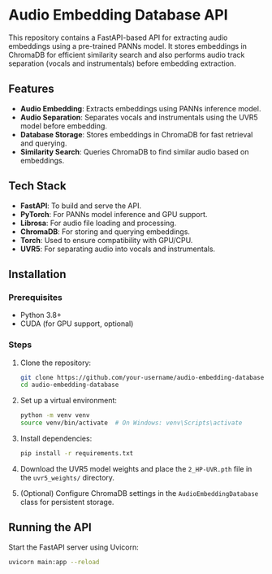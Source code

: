 # Audio Embedding Database API

This repository contains a FastAPI-based API for extracting audio embeddings using a pre-trained PANNs model. It stores embeddings in ChromaDB for efficient similarity search and also performs audio track separation (vocals and instrumentals) before embedding extraction.

## Features

- **Audio Embedding**: Extracts embeddings using PANNs inference model.
- **Audio Separation**: Separates vocals and instrumentals using the UVR5 model before embedding.
- **Database Storage**: Stores embeddings in ChromaDB for fast retrieval and querying.
- **Similarity Search**: Queries ChromaDB to find similar audio based on embeddings.

## Tech Stack

- **FastAPI**: To build and serve the API.
- **PyTorch**: For PANNs model inference and GPU support.
- **Librosa**: For audio file loading and processing.
- **ChromaDB**: For storing and querying embeddings.
- **Torch**: Used to ensure compatibility with GPU/CPU.
- **UVR5**: For separating audio into vocals and instrumentals.

## Installation

### Prerequisites

- Python 3.8+
- CUDA (for GPU support, optional)

### Steps

1. Clone the repository:

    ```bash
    git clone https://github.com/your-username/audio-embedding-database.git
    cd audio-embedding-database
    ```

2. Set up a virtual environment:

    ```bash
    python -m venv venv
    source venv/bin/activate  # On Windows: venv\Scripts\activate
    ```

3. Install dependencies:

    ```bash
    pip install -r requirements.txt
    ```

4. Download the UVR5 model weights and place the `2_HP-UVR.pth` file in the `uvr5_weights/` directory.

5. (Optional) Configure ChromaDB settings in the `AudioEmbeddingDatabase` class for persistent storage.

## Running the API

Start the FastAPI server using Uvicorn:

```bash
uvicorn main:app --reload
